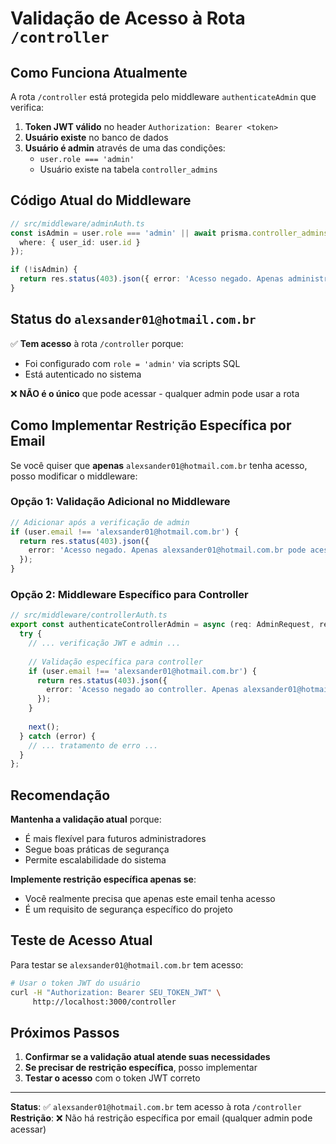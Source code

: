# Validação de Acesso à Rota `/controller`

## Como Funciona Atualmente

A rota `/controller` está protegida pelo middleware `authenticateAdmin` que verifica:

1. **Token JWT válido** no header `Authorization: Bearer <token>`
2. **Usuário existe** no banco de dados
3. **Usuário é admin** através de uma das condições:
   - `user.role === 'admin'` 
   - Usuário existe na tabela `controller_admins`

## Código Atual do Middleware

```typescript
// src/middleware/adminAuth.ts
const isAdmin = user.role === 'admin' || await prisma.controller_admins.findFirst({
  where: { user_id: user.id }
});

if (!isAdmin) {
  return res.status(403).json({ error: 'Acesso negado. Apenas administradores.' });
}
```

## Status do `alexsander01@hotmail.com.br`

✅ **Tem acesso** à rota `/controller` porque:
- Foi configurado com `role = 'admin'` via scripts SQL
- Está autenticado no sistema

❌ **NÃO é o único** que pode acessar - qualquer admin pode usar a rota

## Como Implementar Restrição Específica por Email

Se você quiser que **apenas** `alexsander01@hotmail.com.br` tenha acesso, posso modificar o middleware:

### Opção 1: Validação Adicional no Middleware

```typescript
// Adicionar após a verificação de admin
if (user.email !== 'alexsander01@hotmail.com.br') {
  return res.status(403).json({ 
    error: 'Acesso negado. Apenas alexsander01@hotmail.com.br pode acessar.' 
  });
}
```

### Opção 2: Middleware Específico para Controller

```typescript
// src/middleware/controllerAuth.ts
export const authenticateControllerAdmin = async (req: AdminRequest, res: Response, next: NextFunction) => {
  try {
    // ... verificação JWT e admin ...
    
    // Validação específica para controller
    if (user.email !== 'alexsander01@hotmail.com.br') {
      return res.status(403).json({ 
        error: 'Acesso negado ao controller. Apenas alexsander01@hotmail.com.br.' 
      });
    }
    
    next();
  } catch (error) {
    // ... tratamento de erro ...
  }
};
```

## Recomendação

**Mantenha a validação atual** porque:
- É mais flexível para futuros administradores
- Segue boas práticas de segurança
- Permite escalabilidade do sistema

**Implemente restrição específica apenas se**:
- Você realmente precisa que apenas este email tenha acesso
- É um requisito de segurança específico do projeto

## Teste de Acesso Atual

Para testar se `alexsander01@hotmail.com.br` tem acesso:

```bash
# Usar o token JWT do usuário
curl -H "Authorization: Bearer SEU_TOKEN_JWT" \
     http://localhost:3000/controller
```

## Próximos Passos

1. **Confirmar se a validação atual atende suas necessidades**
2. **Se precisar de restrição específica**, posso implementar
3. **Testar o acesso** com o token JWT correto

---

**Status**: ✅ `alexsander01@hotmail.com.br` tem acesso à rota `/controller`
**Restrição**: ❌ Não há restrição específica por email (qualquer admin pode acessar) 